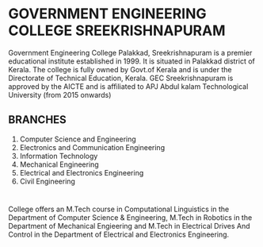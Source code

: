 # GOVERNMENT ENGINEERING COLLEGE SREEKRISHNAPURAM
Government Engineering College Palakkad, Sreekrishnapuram is a premier educational institute established in 1999. It is situated in Palakkad district of Kerala. The college is fully owned by Govt.of Kerala and is under the Directorate of Technical Education, Kerala. GEC Sreekrishnapuram is approved by the AICTE and is affiliated to APJ Abdul kalam Technological University (from 2015 onwards)
## BRANCHES
1. Computer Science and Engineering
2. Electronics and Communication Engineering
3. Information Technology
4. Mechanical Engineering
5. Electrical and Electronics Engineering
6. Civil Engineering
#
College offers an M.Tech course in Computational Linguistics in the Department of Computer Science & Engineering, M.Tech in Robotics in the Department of Mechanical Engieering and M.Tech in Electrical Drives And Control in the Department of Electrical and Electronics Engineering.
